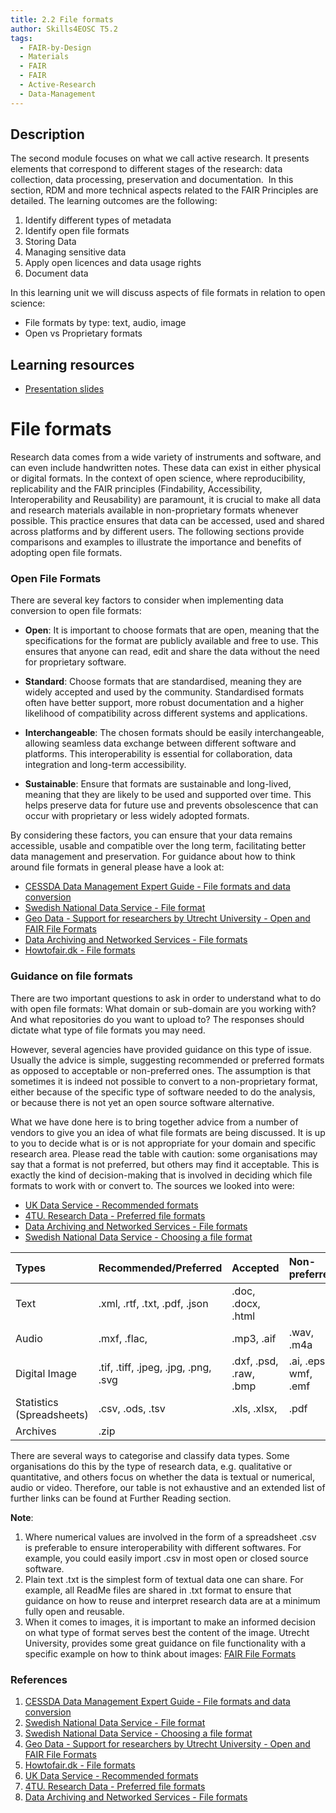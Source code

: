 ```yaml
---
title: 2.2 File formats
author: Skills4EOSC T5.2
tags:
  - FAIR-by-Design
  - Materials
  - FAIR
  - FAIR
  - Active-Research
  - Data-Management
---
```

## Description

The second module focuses on what we call active research. It presents elements that correspond to different stages of the research: data collection, data processing, preservation and documentation.  In this section, RDM and more technical aspects related to the FAIR Principles are detailed. The learning outcomes are the following:

1. Identify different types of metadata
2. Identify open file formats
3. Storing Data
4. Managing sensitive data
5. Apply open licences and data usage rights
6. Document data

In this learning unit we will discuss aspects of file formats in relation to open science:

- File formats by type: text, audio, image
- Open vs Proprietary formats

## Learning resources

- [Presentation slides](https://docs.google.com/presentation/d/1UIfo8wwc6lbFn9aeu0GkqHtExj0Wh_Sb/edit?usp=sharing&ouid=102604071504748959042&rtpof=true&sd=true)

# File formats

Research data comes from a wide variety of instruments and software, and can even include handwritten notes. These data can exist in either physical or digital formats. In the context of open science, where reproducibility, replicability and the FAIR principles (Findability, Accessibility, Interoperability and Reusability) are paramount, it is crucial to make all data and research materials available in non-proprietary formats whenever possible. This practice ensures that data can be accessed, used and shared across platforms and by different users. The following sections provide comparisons and examples to illustrate the importance and benefits of adopting open file formats.

### Open File Formats

There are several key factors to consider when implementing data conversion to open file formats:

- **Open**: It is important to choose formats that are open, meaning that the specifications for the format are publicly available and free to use. This ensures that anyone can read, edit and share the data without the need for proprietary software.

- **Standard**: Choose formats that are standardised, meaning they are widely accepted and used by the community. Standardised formats often have better support, more robust documentation and a higher likelihood of compatibility across different systems and applications.

- **Interchangeable**: The chosen formats should be easily interchangeable, allowing seamless data exchange between different software and platforms. This interoperability is essential for collaboration, data integration and long-term accessibility.

- **Sustainable**: Ensure that formats are sustainable and long-lived, meaning that they are likely to be used and supported over time. This helps preserve data for future use and prevents obsolescence that can occur with proprietary or less widely adopted formats. 

By considering these factors, you can ensure that your data remains accessible, usable and compatible over the long term, facilitating better data management and preservation. For guidance about how to think around file formats in general please have a look at: 

- [CESSDA Data Management Expert Guide - File formats and data conversion](https://dmeg.cessda.eu/Data-Management-Expert-Guide/3.-Process/File-formats-and-data-conversion)
- [Swedish National Data Service - File format](https://snd.se/en/manage-data/organise/file-format)
- [Geo Data - Support for researchers by Utrecht University - Open and FAIR File Formats](https://geo-data-support.sites.uu.nl/open-science-open-data/fair-file-formats/)
- [Data Archiving and Networked Services - File formats](https://dans.knaw.nl/en/file-formats/)
- [Howtofair.dk - File formats](https://www.howtofair.dk/how-to-fair/file-formats/)

### Guidance on file formats

There are two important questions to ask in order to understand what to do with open file formats: What domain or sub-domain are you working with? And what repositories do you want to upload to? The responses should dictate what type of file formats you may need. 

However, several agencies have provided guidance on this type of issue. Usually the advice is simple, suggesting recommended or preferred formats as opposed to acceptable or non-preferred ones. The assumption is that sometimes it is indeed not possible to convert to a non-proprietary format, either because of the specific type of software needed to do the analysis, or because there is not yet an open source software alternative. 

What we have done here is to bring together advice from a number of vendors to give you an idea of what file formats are being discussed. It is up to you to decide what is or is not appropriate for your domain and specific research area. Please read the table with caution: some organisations may say that a format is not preferred, but others may find it acceptable. This is exactly the kind of decision-making that is involved in deciding which file formats to work with or convert to. The sources we looked into were: 

- [UK Data Service - Recommended formats](https://ukdataservice.ac.uk/learning-hub/research-data-management/format-your-data/recommended-formats/)
- [4TU. Research Data - Preferred file formats](https://data.4tu.nl/s/documents/Preferred_File_Formats_2023.pdf)
- [Data Archiving and Networked Services - File formats](https://dans.knaw.nl/en/file-formats/)
- [Swedish National Data Service - Choosing a file format](https://snd.se/en/manage-data/guides/choosing-file-format)

| Types                     | Recommended/Preferred                | Accepted               | Non-preferred        |
| :------------------------ | :----------------------------------- | :--------------------- | :------------------- |
| Text                      | .xml, .rtf, .txt, .pdf, .json        | .doc, .docx, .html     |                      |
| Audio                     | .mxf, .flac,                         | .mp3, .aif             | .wav, .m4a           |
| Digital Image             | .tif, .tiff, .jpeg, .jpg, .png, .svg | .dxf, .psd, .raw, .bmp | .ai, .eps. wmf, .emf |
| Statistics (Spreadsheets) | .csv, .ods, .tsv                     | .xls, .xlsx,           | .pdf                 |
| Archives                  | .zip                                 |                        |                      |

There are several ways to categorise and classify data types. Some organisations do this by the type of research data, e.g. qualitative or quantitative, and others focus on whether the data is textual or numerical, audio or video. Therefore, our table is not exhaustive and an extended list of further links can be found at Further Reading section.

**Note**:

1. Where numerical values are involved in the form of a spreadsheet .csv is preferable to ensure interoperability with different softwares. For example, you could easily import .csv in most open or closed source software.
2. Plain text .txt is the simplest form of textual data one can share. For example, all ReadMe files are shared in .txt format to ensure that guidance on how to reuse and interpret research data are at a minimum fully open and reusable. 
3. When it comes to images, it is important to make an informed decision on what type of format serves best the content of the image. Utrecht University, provides some great guidance on file functionality with a specific example on how to think about images: [FAIR File Formats](https://geo-data-support.sites.uu.nl/open-science-open-data/fair-file-formats/)

### References


1. [CESSDA Data Management Expert Guide - File formats and data conversion](https://dmeg.cessda.eu/Data-Management-Expert-Guide/3.-Process/File-formats-and-data-conversion)
2. [Swedish National Data Service - File format](https://snd.se/en/manage-data/organise/file-format)
3. [Swedish National Data Service - Choosing a file format](https://snd.se/en/manage-data/guides/choosing-file-format)
4. [Geo Data - Support for researchers by Utrecht University - Open and FAIR File Formats](https://geo-data-support.sites.uu.nl/open-science-open-data/fair-file-formats/)
5. [Howtofair.dk - File formats](https://www.howtofair.dk/how-to-fair/file-formats/)
6. [UK Data Service - Recommended formats](https://ukdataservice.ac.uk/learning-hub/research-data-management/format-your-data/recommended-formats/)
7. [4TU. Research Data - Preferred file formats](https://data.4tu.nl/s/documents/Preferred_File_Formats_2023.pdf)
8. [Data Archiving and Networked Services - File formats](https://dans.knaw.nl/en/file-formats/)


